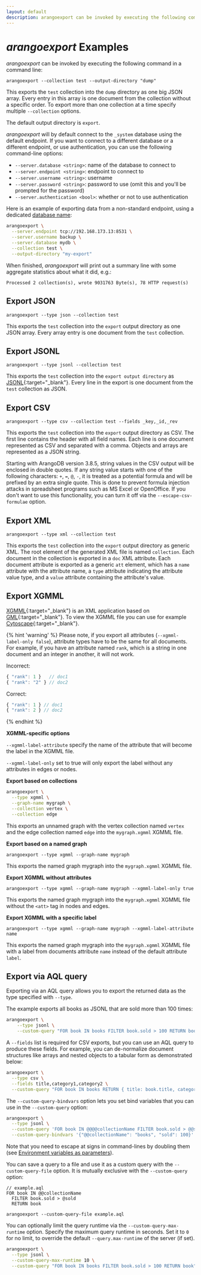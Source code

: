 ```yaml
---
layout: default
description: arangoexport can be invoked by executing the following command in a command line
---
```

# _arangoexport_ Examples

_arangoexport_ can be invoked by executing the following command in a command line:

```
arangoexport --collection test --output-directory "dump"
```

This exports the `test` collection into the `dump` directory as one big JSON array. Every entry
in this array is one document from the collection without a specific order. To export more than
one collection at a time specify multiple `--collection` options.

The default output directory is `export`.

_arangoexport_ will by default connect to the `_system` database using the default
endpoint. If you want to connect to a different database or a different endpoint, 
or use authentication, you can use the following command-line options:

- `--server.database <string>`: name of the database to connect to
- `--server.endpoint <string>`: endpoint to connect to
- `--server.username <string>`: username
- `--server.password <string>`: password to use (omit this and you'll be prompted for the
  password)
- `--server.authentication <bool>`: whether or not to use authentication

Here is an example of exporting data from a non-standard endpoint, using a dedicated
[database name](appendix-glossary.html#database-name):

```bash
arangoexport \
  --server.endpoint tcp://192.168.173.13:8531 \
  --server.username backup \
  --server.database mydb \
  --collection test \
  --output-directory "my-export"
```

When finished, _arangoexport_ will print out a summary line with some aggregate 
statistics about what it did, e.g.:

```
Processed 2 collection(s), wrote 9031763 Byte(s), 78 HTTP request(s)
```

Export JSON
-----------

```
arangoexport --type json --collection test
```

This exports the `test` collection into the `export` output directory as one JSON array.
Every array entry is one document from the `test` collection.

Export JSONL
------------

```
arangoexport --type jsonl --collection test
```

This exports the `test` collection into the `export output directory` as [JSONL](http://jsonlines.org){:target="_blank"}.
Every line in the export is one document from the `test` collection as JSON.

Export CSV
----------

```
arangoexport --type csv --collection test --fields _key,_id,_rev
```

This exports the `test` collection into the `export` output directory as CSV. The first
line contains the header with all field names. Each line is one document represented as
CSV and separated with a comma. Objects and arrays are represented as a JSON string.

Starting with ArangoDB version 3.8.5, string values in the CSV output will be enclosed in 
double quotes. If any string value starts with one of the following characters: `+`, `=`, `@`, `-`,
it is treated as a potential formula and will be prefixed by an extra single quote.
This is done to prevent formula injection attacks in spreadsheet programs such as MS Excel or
OpenOffice. If you don't want to use this functionality, you can turn it off via 
the `--escape-csv-formulae` option.

Export XML
----------

```
arangoexport --type xml --collection test
```

This exports the `test` collection into the `export` output directory as generic XML.
The root element of the generated XML file is named `collection`.
Each document in the collection is exported in a `doc` XML attribute.
Each document attribute is exported as a generic `att` element, which has a
`name` attribute with the attribute name, a `type` attribute indicating the
attribute value type, and a `value` attribute containing the attribute's value.

Export XGMML
------------

[XGMML](https://en.wikipedia.org/wiki/XGMML){:target="_blank"} is an XML application
based on [GML](https://en.wikipedia.org/wiki/Graph_Modelling_Language){:target="_blank"}.
To view the XGMML file you can use for example [Cytoscape](http://cytoscape.org){:target="_blank"}.

{% hint 'warning' %}
Please note, if you export all attributes (`--xgmml-label-only false`), attribute
types have to be the same for all documents. For example, if you have an
attribute named `rank`, which is a string in one document and an integer in another,
it will not work.

Incorrect:

```js
{ "rank": 1 }   // doc1
{ "rank": "2" } // doc2
```

Correct:

```js
{ "rank": 1 } // doc1
{ "rank": 2 } // doc2
```
{% endhint %}

**XGMML-specific options**

`--xgmml-label-attribute` specify the name of the attribute that will become the label in the XGMML file.

`--xgmml-label-only` set to true will only export the label without any attributes in edges or nodes.

**Export based on collections**

```bash
arangoexport \
  --type xgmml \
  --graph-name mygraph \
  --collection vertex \
  --collection edge
```

This exports an unnamed graph with the vertex collection named `vertex` and the edge collection
named `edge` into the `mygraph.xgmml` XGMML file.

**Export based on a named graph**

```
arangoexport --type xgmml --graph-name mygraph
```

This exports the named graph mygraph into the `mygraph.xgmml` XGMML file.

**Export XGMML without attributes**

```
arangoexport --type xgmml --graph-name mygraph --xgmml-label-only true
```

This exports the named graph mygraph into the `mygraph.xgmml` XGMML file without the `<att>` tag in nodes and edges.

**Export XGMML with a specific label**

```
arangoexport --type xgmml --graph-name mygraph --xgmml-label-attribute name
```

This exports the named graph mygraph into the `mygraph.xgmml` XGMML file with a
label from documents attribute `name` instead of the default attribute `label`.

Export via AQL query
--------------------

Exporting via an AQL query allows you to export the returned data as the type
specified with `--type`.

The example exports all books as JSONL that are sold more than 100 times:

```bash
arangoexport \
    --type jsonl \
    --custom-query "FOR book IN books FILTER book.sold > 100 RETURN book"
```

A `--fields` list is required for CSV exports, but you can use an AQL query to produce
these fields. For example, you can de-normalize document structures like arrays and
nested objects to a tabular form as demonstrated below:

```bash
arangoexport \
  --type csv \
  --fields title,category1,category2 \
  --custom-query "FOR book IN books RETURN { title: book.title, category1: book.categories[0], category2: book.categories[1] }"
```

The `--custom-query-bindvars` option lets you set bind variables that you can
use in the `--custom-query` option:

```bash
arangoexport \
  --type jsonl \
  --custom-query 'FOR book IN @@@@collectionName FILTER book.sold > @@sold RETURN book' \
  --custom-query-bindvars '{"@@collectionName": "books", "sold": 100}'
```

Note that you need to escape at signs in command-lines by doubling them (see
[Environment variables as parameters](administration-configuration.html#environment-variables-as-parameters)).

You can save a query to a file and use it as a custom query with the
`--custom-query-file` option. It is mutually exclusive with the `--custom-query`
option:

```aql
// example.aql
FOR book IN @@collectionName
  FILTER book.sold > @sold
  RETURN book
```

```
arangoexport --custom-query-file example.aql
```

You can optionally limit the query runtime via the `--custom-query-max-runtime`
option. Specify the maximum query runtime in seconds. Set it to `0` for no limit,
to override the default `--query.max-runtime` of the server (if set).

```bash
arangoexport \
  --type jsonl \
  --custom-query-max-runtime 10 \
  --custom-query "FOR book IN books FILTER book.sold > 100 RETURN book"
```
